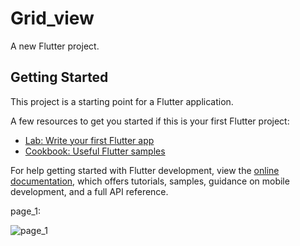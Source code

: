 # Grid_view

A new Flutter project.

## Getting Started

This project is a starting point for a Flutter application.

A few resources to get you started if this is your first Flutter project:

- [Lab: Write your first Flutter app](https://docs.flutter.dev/get-started/codelab)
- [Cookbook: Useful Flutter samples](https://docs.flutter.dev/cookbook)

For help getting started with Flutter development, view the
[online documentation](https://docs.flutter.dev/), which offers tutorials,
samples, guidance on mobile development, and a full API reference.


page_1:


![page_1](https://github.com/VITianLalit/Grid_View_flutter_UI_Challenge_11.github.io/assets/98540540/4d545688-abfc-48fa-b5a4-f33df4ae4735)
